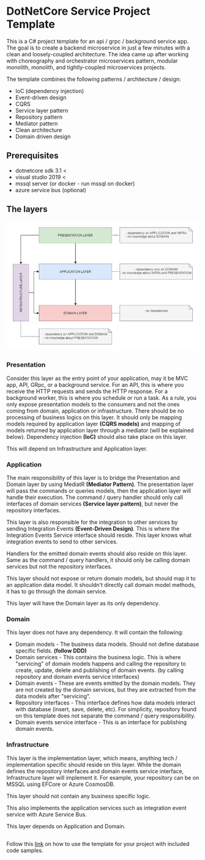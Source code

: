 # DotNetCore Service Project Template

This is a C# project template for an api / grpc / background service app. The goal is to create a backend microservice in just a few minutes with a clean and loosely-coupled architecture. The idea came up after working with choreography and orchestrator microservices pattern, modular monolith, monolith, and tightly-coupled microservices projects. 

The template combines the following patterns / architecture / design:
* IoC (dependency injection)
* Event-driven design
* CQRS
* Service layer pattern
* Repository pattern
* Mediator pattern
* Clean architecture
* Domain driven design

## Prerequisites
* dotnetcore sdk 3.1 <
* visual studio 2019 <
* mssql server (or docker - run mssql on docker)
* azure service bus (optional)

## The layers
![enter image description here](https://raw.githubusercontent.com/markglibres/dotnetcore-api-template/master/assets/layers.jpg)

### Presentation
Consider this layer as the entry point of your application, may it be MVC app, API, GRpc, or a background service. For an API, this is where you receive the HTTP requests and sends the HTTP response. For a background worker, this is where you schedule or run a task. As a rule, you only expose presentation models to the consumers and not the ones coming from domain, application or infrastructure.  There should be no processing of business logics on this layer. It should only be mapping models required by application layer **(CQRS models)** and mapping of models returned by application layer through a mediator (will be explained below). Dependency injection **(IoC)** should also take place on this layer.

This will depend on Infrastructure and Application layer.

### Application
The main responsibility of this layer is to bridge the Presentation and Domain layer by using MediatR **(Mediator Pattern)**. The presentation layer will pass the commands or queries models, then the application layer will handle their execution. The command / query handler should only call interfaces of domain services **(Service layer pattern)**, but never the repository interfaces. 

This layer is also responsible for the integration to other services by sending Integration Events **(Event-Driven Design)**. This is where the Integration Events Service interface should reside. This layer knows what integration events to send to other services. 

Handlers for the emitted domain events should also reside on this layer. Same as the command / query handlers, it should only be calling domain services but not the repository interfaces. 

This layer should not expose or return domain models, but should map it to an application data model. It shouldn't directly call domain model methods, it has to go through the domain service.

This layer will have the Domain layer as its only dependency. 

### Domain
This layer does not have any dependency. It will contain the following:
* Domain models - The business data models. Should not define database specific fields. **(follow DDD)**
* Domain services - This contains the business logic. This is where "servicing" of domain models happens and calling the repository to create, update, delete and publishing of domain events. (by calling repository and domain events service interfaces)
* Domain events - These are events emitted by the domain models. They are not created by the domain services, but they are extracted from the data models after "servicing". 
* Repository interfaces - This interface defines how data models interact with database (insert, save, delete, etc). For simplicity, repository found on this template does not separate the command / query responsibility. 
* Domain events service interface - This is an interface for publishing domain events.

### Infrastructure
This layer is the implementation layer, which means, anything tech / implementation specific should reside on this layer. While the domain defines the repository interfaces and domain events service interface, Infrastructure layer will implement it. For example, your repository can be on MSSQL using EFCore or Azure CosmosDB.

This layer should not contain any business specific logic. 

This also implements the application services such as integration event service with Azure Service Bus. 

This layer depends on Application and Domain. 


##
Follow this [link](https://github.com/markglibres/dotnetcore-service-template/wiki/How-to-install-template) on how to use the template for your project with included code samples. 
